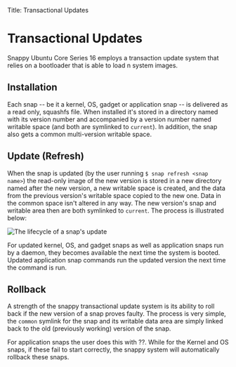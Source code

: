 Title: Transactional Updates
# Transactional Updates
Snappy Ubuntu Core Series 16 employs a transaction update system that relies on a bootloader that is able to load n system images.

## Installation
Each snap -- be it a kernel, OS, gadget or application snap -- is delivered as a read only, squashfs file. When installed it's stored in a directory named with its version number and accompanied by a version number named writable space (and both are symlinked to `current`). In addition, the snap also gets a common multi-version writable space.

## Update (Refresh)
When the snap is updated (by the user running `$ snap refresh <snap name>`) the read-only image of the new version is stored in a new directory named after the new version, a new writable space is created, and the data from the previous version's writable space copied to the new one. Data in the common space isn't altered in any way. The new version's snap and writable area then are both symlinked to `current`. The process is illustrated below:

![The lifecycle of a snap's update](./media/transactional_updates.png)

For updated kernel, OS, and gadget snaps as well as application snaps run by a daemon, they becomes available the next time the system is booted. Updated application snap commands run the updated version the next time the command is run. 

## Rollback

A strength of the snappy transactional update system is its ability to roll back if the new version of a snap proves faulty. The process is very simple, the `common` symlink for the snap and its writable data area are simply linked back to the old (previously working) version of the snap.

For application snaps the user does this with ??. While for the Kernel and OS snaps, if these fail to start correctly, the snappy system will automatically rollback these snaps.